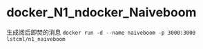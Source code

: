 # docker_N1_ndocker_Naiveboom
生成阅后即焚的消息
`docker run -d --name naiveboom -p 3000:3000 lstcml/n1_naiveboom`